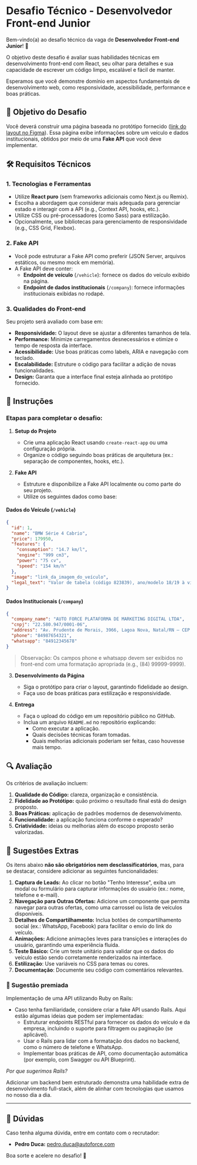 # Desafio Técnico - Desenvolvedor Front-end Junior

Bem-vindo(a) ao desafio técnico da vaga de **Desenvolvedor Front-end Junior**! 🎉

O objetivo deste desafio é avaliar suas habilidades técnicas em desenvolvimento front-end com React, seu olhar para detalhes e sua capacidade de escrever um código limpo, escalável e fácil de manter.

Esperamos que você demonstre domínio em aspectos fundamentais de desenvolvimento web, como responsividade, acessibilidade, performance e boas práticas.


## 🎯 Objetivo do Desafio

Você deverá construir uma página baseada no protótipo fornecido ([link do layout no Figma](https://www.figma.com/design/mEuuuja11kYw9M9swY69wl/Desafio-Genius?node-id=0-1&p=f&t=go1lJa0CjhRyCFY3-0)). Essa página exibe informações sobre um veículo e dados institucionais, obtidos por meio de uma **Fake API** que você deve implementar.


## 🛠️ Requisitos Técnicos

### 1. **Tecnologias e Ferramentas**

- Utilize **React puro** (sem frameworks adicionais como Next.js ou Remix).
- Escolha a abordagem que considerar mais adequada para gerenciar estado e interagir com a API (e.g., Context API, hooks, etc.).
- Utilize CSS ou pré-processadores (como Sass) para estilização.
- Opcionalmente, use bibliotecas para gerenciamento de responsividade (e.g., CSS Grid, Flexbox).

### 2. **Fake API**

- Você pode estruturar a Fake API como preferir (JSON Server, arquivos estáticos, ou mesmo mock em memória).
- A Fake API deve conter:
  - **Endpoint de veículo** (`/vehicle`): fornece os dados do veículo exibido na página.
  - **Endpoint de dados institucionais** (`/company`): fornece informações institucionais exibidas no rodapé.

### 3. **Qualidades do Front-end**

Seu projeto será avaliado com base em:

- **Responsividade:** O layout deve se ajustar a diferentes tamanhos de tela.
- **Performance:** Minimize carregamentos desnecessários e otimize o tempo de resposta da interface.
- **Acessibilidade:** Use boas práticas como labels, ARIA e navegação com teclado.
- **Escalabilidade:** Estruture o código para facilitar a adição de novas funcionalidades.
- **Design:** Garanta que a interface final esteja alinhada ao protótipo fornecido.


## 📝 Instruções

### Etapas para completar o desafio:

1. **Setup do Projeto**

   - Crie uma aplicação React usando `create-react-app` ou uma configuração própria.
   - Organize o código seguindo boas práticas de arquitetura (ex.: separação de componentes, hooks, etc.).

2. **Fake API**
   - Estruture e disponibilize a Fake API localmente ou como parte do seu projeto.
   - Utilize os seguintes dados como base:

#### Dados do Veículo (`/vehicle`)

```json
{
  "id": 1,
  "name": "BMW Série 4 Cabrio",
  "price": 179950,
  "features": {
    "consumption": "14.7 km/l",
    "engine": "999 cm3",
    "power": "75 cv",
    "speed": "154 km/h"
  },
  "image": "link_da_imagem_do_veículo",
  "legal_text": "Valor de tabela (código 823839), ano/modelo 18/19 à vista a partir de R$ 179.950 ou financiado com entrada de R$ 40.490 (40%) e mais 24 prestações mensais de R$ 1.286, taxa de juros 0% a.m. e 0% a.a. Total da operação: R$ 205.874. Oferta válida para veículos com pintura sólida."
}
```

#### Dados Institucionais (`/company`)

```json
{
  "company_name": "AUTO FORCE PLATAFORMA DE MARKETING DIGITAL LTDA",
  "cnpj": "22.580.947/0001-06",
  "address": "Av. Prudente de Morais, 3966, Lagoa Nova, Natal/RN – CEP 59056-200",
  "phone": "84987654321",
  "whatsapp": "84912345678"
}
```

> Observação: Os campos phone e whatsapp devem ser exibidos no front-end com uma formatação apropriada (e.g., (84) 99999-9999).

3. **Desenvolvimento da Página**

   - Siga o protótipo para criar o layout, garantindo fidelidade ao design.
   - Faça uso de boas práticas para estilização e responsividade.

4. **Entrega**
   - Faça o upload do código em um repositório público no GitHub.
   - Inclua um arquivo `README.md` no repositório explicando:
     - Como executar a aplicação.
     - Quais decisões técnicas foram tomadas.
     - Quais melhorias adicionais poderiam ser feitas, caso houvesse mais tempo.


## 🔍 Avaliação

Os critérios de avaliação incluem:

1. **Qualidade do Código:** clareza, organização e consistência.
2. **Fidelidade ao Protótipo:** quão próximo o resultado final está do design proposto.
3. **Boas Práticas:** aplicação de padrões modernos de desenvolvimento.
4. **Funcionalidade:** a aplicação funciona conforme o esperado?
5. **Criatividade:** ideias ou melhorias além do escopo proposto serão valorizadas.


## 🌟 Sugestões Extras

Os itens abaixo **não são obrigatórios nem desclassificatórios**, mas, para se destacar, considere adicionar as seguintes funcionalidades:

1. **Captura de Leads:** Ao clicar no botão "Tenho Interesse", exiba um modal ou formulário para capturar informações do usuário (ex.: nome, telefone e e-mail).
2. **Navegação para Outras Ofertas:** Adicione um componente que permita navegar para outras ofertas, como uma carrossel ou lista de veículos disponíveis.
3. **Detalhes de Compartilhamento:** Inclua botões de compartilhamento social (ex.: WhatsApp, Facebook) para facilitar o envio do link do veículo.
4. **Animações:** Adicione animações leves para transições e interações do usuário, garantindo uma experiência fluida.
5. **Teste Básico:** Crie um teste unitário para validar que os dados do veículo estão sendo corretamente renderizados na interface.
6. **Estilização**: Use variáveis no CSS para temas ou cores.
7. **Documentação**: Documente seu código com comentários relevantes.

### 🚀 Sugestão premiada

Implementação de uma API utilizando Ruby on Rails:
- Caso tenha familiaridade, considere criar a fake API usando Rails. Aqui estão algumas ideias que podem ser implementadas:
   - Estruturar endpoints RESTful para fornecer os dados do veículo e da empresa, incluindo o suporte para filtragem ou paginação (se aplicável).
   - Usar o Rails para lidar com a formatação dos dados no backend, como o número de telefone e WhatsApp.
   - Implementar boas práticas de API, como documentação automática (por exemplo, com Swagger ou API Blueprint).

_Por que sugerimos Rails?_

Adicionar um backend bem estruturado demonstra uma habilidade extra de desenvolvimento full-stack, além de alinhar com tecnologias que usamos no nosso dia a dia.

---

## 📩 Dúvidas

Caso tenha alguma dúvida, entre em contato com o recrutador:

- **Pedro Duca:** pedro.duca@autoforce.com

Boa sorte e acelere no desafio! 🚀

